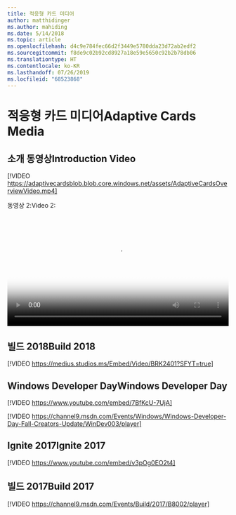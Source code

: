 ```yaml
---
title: 적응형 카드 미디어
author: matthidinger
ms.author: mahiding
ms.date: 5/14/2018
ms.topic: article
ms.openlocfilehash: d4c9e784fec66d2f3449e5780dda23d72ab2edf2
ms.sourcegitcommit: f8de9c02b92cd8927a18e59e5650c92b2b78db06
ms.translationtype: HT
ms.contentlocale: ko-KR
ms.lasthandoff: 07/26/2019
ms.locfileid: "68523868"
---
```

# <a name="adaptive-cards-media"></a><span data-ttu-id="b8af2-102">적응형 카드 미디어</span><span class="sxs-lookup"><span data-stu-id="b8af2-102">Adaptive Cards Media</span></span>


## <a name="introduction-video"></a><span data-ttu-id="b8af2-103">소개 동영상</span><span class="sxs-lookup"><span data-stu-id="b8af2-103">Introduction Video</span></span>

[!VIDEO https://adaptivecardsblob.blob.core.windows.net/assets/AdaptiveCardsOverviewVideo.mp4]

<span data-ttu-id="b8af2-104">동영상 2:</span><span class="sxs-lookup"><span data-stu-id="b8af2-104">Video 2:</span></span>

<video controls width="100%" poster="../content/videoposter.png">
    <source src="https://adaptivecardsblob.blob.core.windows.net/assets/AdaptiveCardsOverviewVideo.mp4" type="video/mp4">
</video>

## <a name="build-2018"></a><span data-ttu-id="b8af2-105">빌드 2018</span><span class="sxs-lookup"><span data-stu-id="b8af2-105">Build 2018</span></span>

[!VIDEO https://medius.studios.ms/Embed/Video/BRK2401?SFYT=true]

## <a name="windows-developer-day"></a><span data-ttu-id="b8af2-106">Windows Developer Day</span><span class="sxs-lookup"><span data-stu-id="b8af2-106">Windows Developer Day</span></span>

[!VIDEO https://www.youtube.com/embed/7BfKcU-7UjA]

[!VIDEO https://channel9.msdn.com/Events/Windows/Windows-Developer-Day-Fall-Creators-Update/WinDev003/player]

## <a name="ignite-2017"></a><span data-ttu-id="b8af2-107">Ignite 2017</span><span class="sxs-lookup"><span data-stu-id="b8af2-107">Ignite 2017</span></span>

[!VIDEO https://www.youtube.com/embed/v3pOg0EO2t4]

## <a name="build-2017"></a><span data-ttu-id="b8af2-108">빌드 2017</span><span class="sxs-lookup"><span data-stu-id="b8af2-108">Build 2017</span></span> 

[!VIDEO https://channel9.msdn.com/Events/Build/2017/B8002/player]

